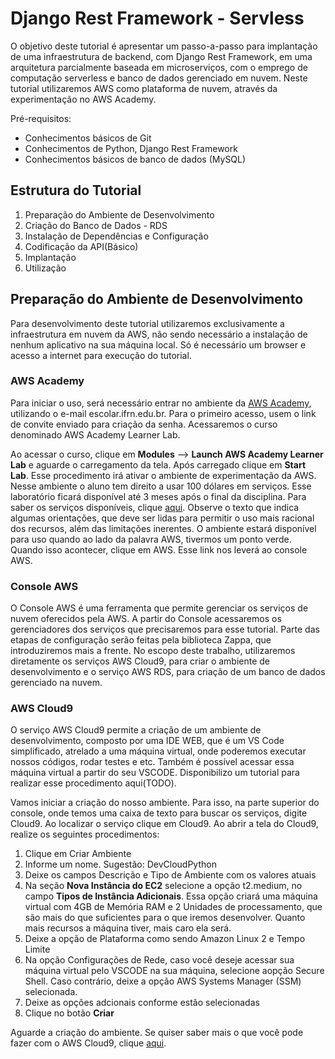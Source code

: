 # Django Rest Framework - Servless

O objetivo deste tutorial é apresentar um passo-a-passo para implantação de uma infraestrutura de backend, com Django Rest Framework, em uma arquitetura parcialmente baseada em microserviços, com o emprego de computação serverless e banco de dados gerenciado em nuvem. Neste tutorial utilizaremos AWS como plataforma de nuvem, através da experimentação no AWS Academy.

Pré-requisitos:

* Conhecimentos básicos de Git
* Conhecimentos de Python, Django Rest Framework
* Conhecimentos básicos de banco de dados (MySQL)

## Estrutura do Tutorial
1. Preparação do Ambiente de Desenvolvimento
2. Criação do Banco de Dados - RDS
3. Instalação de Dependências e Configuração
4. Codificação da API(Básico)
5. Implantação
6. Utilização

## Preparação do Ambiente de Desenvolvimento

Para desenvolvimento deste tutorial utilizaremos exclusivamente a infraestrutura em nuvem da AWS, não sendo necessário a instalação de nenhum aplicativo na sua máquina local. Só é necessário um browser e acesso a internet para execução do tutorial.

### AWS Academy

Para iniciar o uso, será necessário entrar no ambiente da [AWS Academy](https://awsacademy.instructure.com/), utilizando o e-mail escolar.ifrn.edu.br. Para o primeiro acesso, usem o link de convite enviado para criação da senha. Acessaremos o curso denominado AWS Academy Learner Lab.

Ao acessar o curso, clique em **Modules** --> **Launch AWS Academy Learner Lab** e aguarde o carregamento da tela. Após carregado clique em **Start Lab**. Esse procedimento irá ativar o ambiente de experimentação da AWS. Nesse ambiente o aluno tem direito a usar 100 dólares em serviços. Esse laboratório ficará disponível até 3 meses após o final da disciplina. Para saber os serviços disponíveis, clique [aqui](https://labs.vocareum.com/web/2930000/2384012.0/ASNLIB/public/docs/lang/en-us/README.html#services). Observe o texto que indica algumas orientações, que deve ser lidas para permitir o uso mais racional dos recursos, além das limitações inerentes. O ambiente estará disponível para uso quando ao lado da palavra AWS, tivermos um ponto verde. Quando isso acontecer, clique em AWS. Esse link nos leverá ao console AWS.

### Console AWS

O Console AWS é uma ferramenta que permite gerenciar os serviços de nuvem oferecidos pela AWS. A partir do Console acessaremos os gerenciadores dos serviços que precisaremos para esse tutorial. Parte das etapas de configuração serão feitas pela biblioteca Zappa, que introduziremos mais a frente. No escopo deste trabalho, utilizaremos diretamente os serviços AWS Cloud9, para criar o ambiente de desenvolvimento e o serviço AWS RDS, para criação de um banco de dados gerenciado na nuvem.

### AWS Cloud9

O serviço AWS Cloud9 permite a criação de um ambiente de desenvolvimento, composto por uma IDE WEB, que é um VS Code simplificado, atrelado a uma máquina virtual, onde poderemos executar nossos códigos, rodar testes e etc. Também é possível acessar essa máquina virtual a partir do seu VSCODE. Disponibilizo um tutorial para realizar esse procedimento aqui(TODO). 

Vamos iniciar a criação do nosso ambiente. Para isso, na parte superior do console, onde temos uma caixa de texto para buscar os serviços, digite Cloud9. Ao localizar o serviço clique em Cloud9. Ao abrir a tela do Cloud9, realize os seguintes procedimentos:

1. Clique em Criar Ambiente
2. Informe um nome. Sugestão: DevCloudPython
3. Deixe os campos Descrição e Tipo de Ambiente com os valores atuais
4. Na seção **Nova Instância do EC2** selecione a opção t2.medium, no campo **Tipos de Instância Adicionais**. Essa opção criará uma máquina virtual com 4GB de Memória RAM e 2 Unidades de processamento, que são mais do que suficientes para o que iremos desenvolver. Quanto mais recursos a máquina tiver, mais caro ela será.
5. Deixe a opção de Plataforma como sendo Amazon Linux 2 e Tempo Limite
6. Na opção Configurações de Rede, caso você deseje acessar sua máquina virtual pelo VSCODE na sua máquina, selecione aopção Secure Shell. Caso contrário, deixe a opção AWS Systems Manager (SSM) selecionada.
7. Deixe as opções adcionais conforme estão selecionadas
8. Clique no botão **Criar**

Aguarde a criação do ambiente. Se quiser saber mais o que você pode fazer com o AWS Cloud9, clique [aqui](https://docs.aws.amazon.com/pt_br/cloud9/latest/user-guide/ide.html).